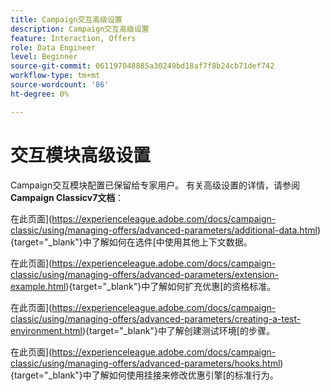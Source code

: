 ```yaml
---
title: Campaign交互高级设置
description: Campaign交互高级设置
feature: Interaction, Offers
role: Data Engineer
level: Beginner
source-git-commit: 061197048885a30249bd18af7f8b24cb71def742
workflow-type: tm+mt
source-wordcount: '86'
ht-degree: 0%

---
```


# 交互模块高级设置

Campaign交互模块配置已保留给专家用户。 有关高级设置的详情，请参阅&#x200B;**Campaign Classicv7文档**：

在此页面](https://experienceleague.adobe.com/docs/campaign-classic/using/managing-offers/advanced-parameters/additional-data.html){target="_blank"}中了解如何在选件[中使用其他上下文数据。

在此页面](https://experienceleague.adobe.com/docs/campaign-classic/using/managing-offers/advanced-parameters/extension-example.html){target="_blank"}中了解如何扩充优惠[的资格标准。

在此页面](https://experienceleague.adobe.com/docs/campaign-classic/using/managing-offers/advanced-parameters/creating-a-test-environment.html){target="_blank"}中了解创建测试环境[的步骤。

在此页面](https://experienceleague.adobe.com/docs/campaign-classic/using/managing-offers/advanced-parameters/hooks.html){target="_blank"}中了解如何使用挂接来修改优惠引擎[的标准行为。

